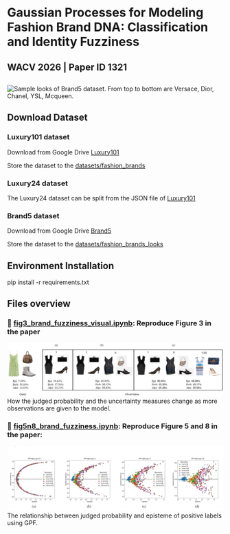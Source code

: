 # Gaussian Processes for Modeling Fashion Brand DNA: Classification and Identity Fuzziness
## WACV 2026 | Paper ID 1321

##

![Sample looks of Brand5 dataset. From top to bottom are
Versace, Dior, Chanel, YSL, Mcqueen.](figures/brand_looks_sample.JPG)



## Download Dataset
### Luxury101 dataset
Download from Google Drive [Luxury101](https://drive.google.com/file/d/16MERWudbMn0iGfZivEAiP-gehh1yV-DS/view?usp=sharing)

Store the dataset to the [datasets/fashion_brands](datasets/fashion_brands)

### Luxury24 dataset
The Luxury24 dataset can be split from the JSON file of  [Luxury101](https://drive.google.com/file/d/16MERWudbMn0iGfZivEAiP-gehh1yV-DS/view?usp=sharing)

### Brand5 dataset
Download from Google Drive [Brand5](https://drive.google.com/file/d/17-gXTL9S9ugUQwHduZeerYeyRpH0qHDe/view?usp=sharing)

Store the dataset to the [datasets/fashion_brands_looks](datasets/fashion_brands_looks)


## Environment Installation
pip install -r requirements.txt


## Files overview


### 📄 [fig3_brand_fuzziness_visual.ipynb](fig3_brand_fuzziness_visual.ipynb): Reproduce Figure 3 in the paper
![How the judged probability and the uncertainty measures change as more observations are given to the model.](figures/brand_fuzziness_example.JPG)
How the judged probability and the uncertainty measures change as more observations are given to the model.

### 📄 [fig5n8_brand_fuzziness.ipynb](fig5n8_brand_fuzziness.ipynb): Reproduce Figure 5 and 8 in the paper:
![The relationship between judged probability and episteme of positive labels using GPF.](figures/fig8.JPG)
The relationship between judged probability and episteme of positive labels using GPF.




